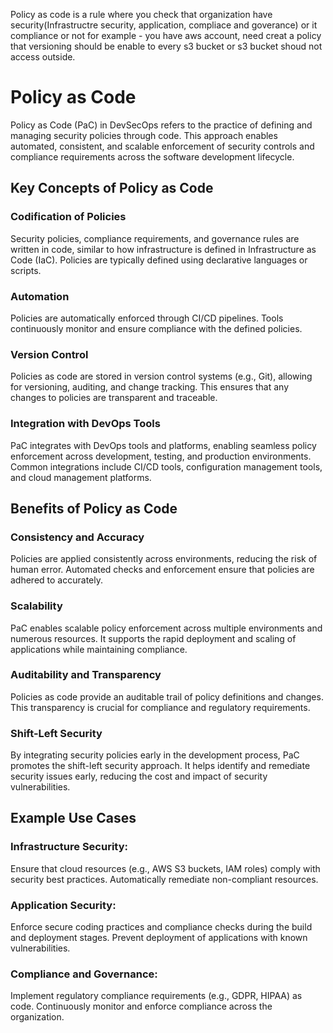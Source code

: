 Policy as code is a rule where you check that organization have security(Infrastructre security, application, compliace and goverance) or it compliance or not
for example - you have aws account, need creat a policy that versioning should be enable to every s3 bucket
or s3 bucket shoud not access outside.

# Policy as Code

Policy as Code (PaC) in DevSecOps refers to the practice of defining and managing security policies through code. This approach enables automated, consistent, and scalable enforcement of security controls and compliance requirements across the software development lifecycle. 

## Key Concepts of Policy as Code

### Codification of Policies
Security policies, compliance requirements, and governance rules are written in code, similar to how infrastructure is defined in Infrastructure as Code (IaC).
Policies are typically defined using declarative languages or scripts.

### Automation
Policies are automatically enforced through CI/CD pipelines.
Tools continuously monitor and ensure compliance with the defined policies.

### Version Control
Policies as code are stored in version control systems (e.g., Git), allowing for versioning, auditing, and change tracking.
This ensures that any changes to policies are transparent and traceable.

### Integration with DevOps Tools
PaC integrates with DevOps tools and platforms, enabling seamless policy enforcement across development, testing, and production environments.
Common integrations include CI/CD tools, configuration management tools, and cloud management platforms.

## Benefits of Policy as Code

### Consistency and Accuracy
Policies are applied consistently across environments, reducing the risk of human error.
Automated checks and enforcement ensure that policies are adhered to accurately.

### Scalability
PaC enables scalable policy enforcement across multiple environments and numerous resources.
It supports the rapid deployment and scaling of applications while maintaining compliance.

### Auditability and Transparency
Policies as code provide an auditable trail of policy definitions and changes.
This transparency is crucial for compliance and regulatory requirements.

### Shift-Left Security
By integrating security policies early in the development process, PaC promotes the shift-left security approach.
It helps identify and remediate security issues early, reducing the cost and impact of security vulnerabilities.

## Example Use Cases

### Infrastructure Security:
Ensure that cloud resources (e.g., AWS S3 buckets, IAM roles) comply with security best practices.
Automatically remediate non-compliant resources.

### Application Security:
Enforce secure coding practices and compliance checks during the build and deployment stages.
Prevent deployment of applications with known vulnerabilities.

### Compliance and Governance:
Implement regulatory compliance requirements (e.g., GDPR, HIPAA) as code.
Continuously monitor and enforce compliance across the organization.
